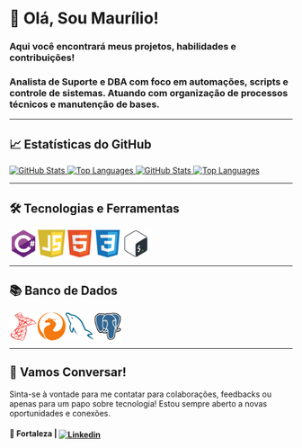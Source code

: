 # 👋 Olá, Sou Maurílio!

### Aqui você encontrará meus projetos, habilidades e contribuições!
### Analista de Suporte e DBA com foco em automações, scripts e controle de sistemas. Atuando com organização de processos técnicos e manutenção de bases.

---

## 📈 Estatísticas do GitHub

<div>
    <!-- Dark mode -->
    <a href="https://github.com/Maurilio-Carmo">
    <img height="170em" src="https://github-readme-stats-56o7lbxa4-maurilio-carmos-projects.vercel.app/api?username=Maurilio-Carmo&show_icons=true&theme=dark&locale=pt-br&border_radius=15#gh-dark-mode-only" alt="GitHub Stats"/>
    <img height="170em" src="https://github-readme-stats-56o7lbxa4-maurilio-carmos-projects.vercel.app/api/top-langs/?username=Maurilio-Carmo&layout=compact&langs_count=8&theme=dark&locale=pt-br&border_radius=15#gh-dark-mode-only" alt="Top Languages"/>
    <!-- Light mode -->
    <img height="170em" src="![GitHub-Mark-Light](https://github-readme-stats-56o7lbxa4-maurilio-carmos-projects.vercel.app/api?username=Maurilio-Carmo&show_icons=true&theme=default&locale=pt-br&border_radius=15#gh-light-mode-only)" alt="GitHub Stats"/>
    <img height="170em" src="![GitHub-Mark-Light](https://github-readme-stats-56o7lbxa4-maurilio-carmos-projects.vercel.app/api/top-langs/?username=Maurilio-Carmo&layout=compact&langs_count=8&theme=default&locale=pt-br&border_radius=15##gh-light-mode-only)" alt="Top Languages"/>
  </a>
</div>

---

## 🛠️ Tecnologias e Ferramentas

<div style="display: flex; flex-wrap: wrap; gap: 20 px;">
  <img align="center" alt="C#" height="50" width="50" src="icons/csharp.svg" />
  <img align="center" alt="javacript" height="50" width="50" src="icons/javascript.svg">
  <img align="center" alt="HTML" height="50" width="50" src="icons/html5.svg"/>
  <img align="center" alt="CSS" height="50" width="50" src="icons/css3.svg"/>
  <img align="center" alt="Bash" height="50" width="50" src="icons/bash.svg"/>
</div>

---

## 📚 Banco de Dados

<div style="display: flex; flex-wrap: wrap; gap: 20 px;">
  <img align="center" alt="SQL Server" height="50" width="50" src="icons/sqlserver.svg"/>
  <img align="center" alt="Firebase" height="50" width="50" src="icons/firebird.svg"/>
  <img align="center" alt="MySQL" height="50" width="50" src="icons/mysql.svg"/>
  <img align="center" alt="PostgreSQL" height="50" width="50" src="icons/postgresql.svg"/>
</div>

---

## 💭 Vamos Conversar!

Sinta-se à vontade para me contatar para colaborações, feedbacks ou apenas para um papo sobre tecnologia! Estou sempre aberto a novas oportunidades e conexões.

#### 📍 Fortaleza | [<img align="center" alt="Linkedin" height="20" width="90" src="https://img.shields.io/badge/-LinkedIn-%230077B5?style=for-the-badge&logo=linkedin&logoColor=white"/>](https://www.linkedin.com/in/maurilio-do-carmo/)  

